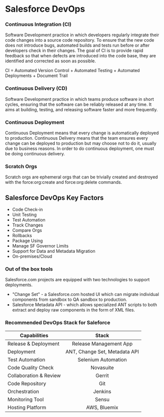# Salesforce DevOps

### Continuous Integration (CI) 
Software Development practice in which developers regularly integrate their code changes into a source code
repository. To ensure that the new code does not introduce bugs, automated builds and tests run before or after
developers check in their changes. The goal of CI is to provide rapid feedback so that when defects are introduced
into the code base, they are identified and corrected as soon as possible.

CI = Automated Version Control + Automated Testing + Automated Deployments + Document Trail

### Continuous Delivery (CD) 
Software Development practice in which teams produce software in short cycles, ensuring that the software can
be reliably released at any time. It aims at building, testing, and releasing software faster and more frequently.

### Continuous Deployment 
Continuous Deployment means that every change is automatically deployed to production. Continuous Delivery
means that the team ensures every change can be deployed to production but may choose not to do it, usually
due to business reasons. In order to do continuous deployment, one must be doing continuous delivery.

### Scratch Orgs
Scratch orgs are ephemeral orgs that can be trivially created and destroyed with the force:org:create and
force:org:delete commands.

## Salesforce DevOps Key Factors
* Code Check-in
* Unit Testing
* Test Automation
* Track Changes
* Compare Orgs
* Rollbacks
* Package Using
* Manage SF Governor Limits
* Support for Data and Metadata Migration
* On-premises/Cloud

### Out of the box tools

Salesforce.com projects are equipped with two technologies to support deployments.  

* "Change Set" - a Salesforce.com hosted UI which can migrate individual components from sandbox to QA sandbox to production.  
* Salesforce Metadata API - which allows specialized ANT scripts to both extract and deploy raw components in the form of XML files.

### Recommended DevOps Stack for Saleforce
| Capabilities        | Stack           | 
| ------------- |:-------------:| 
| Release & Deployment | Release Management App | 
| Deployment      | ANT, Change Set, Metadata API | 
| Test Automation | Selenium Automation | 
| Code Quality Check | Novasuite |
| Collaboration & Review | Gerrit |
| Code Repository | Git |
| Orchestration | Jenkins | 
| Monitoring Tool | Sensu | 
| Hosting Platform | AWS, Bluemix | 
